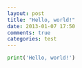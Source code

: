 ```yaml
---
layout: post
title: "Hello, world!"
date: 2013-01-07 17:50
comments: true
categories: test
---
```


``` python
print('Hello, world!')
```
